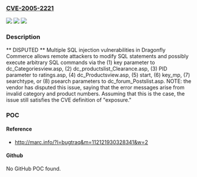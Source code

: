 ### [CVE-2005-2221](https://cve.mitre.org/cgi-bin/cvename.cgi?name=CVE-2005-2221)
![](https://img.shields.io/static/v1?label=Product&message=n%2Fa&color=blue)
![](https://img.shields.io/static/v1?label=Version&message=n%2Fa&color=blue)
![](https://img.shields.io/static/v1?label=Vulnerability&message=n%2Fa&color=brighgreen)

### Description

** DISPUTED **  Multiple SQL injection vulnerabilities in Dragonfly Commerce allows remote attackers to modify SQL statements and possibly execute arbitrary SQL commands via the (1) key parameter to dc_Categoriesview.asp, (2) dc_productslist_Clearance.asp, (3) PID parameter to ratings.asp, (4) dc_Productsview.asp, (5) start, (6) key_mp, (7) searchtype, or (8) psearch parameters to dc_forum_Postslist.asp.  NOTE: the vendor has disputed this issue, saying that the error messages arise from invalid category and product numbers.  Assuming that this is the case, the issue still satisfies the CVE definition of "exposure."

### POC

#### Reference
- http://marc.info/?l=bugtraq&m=112121930328341&w=2

#### Github
No GitHub POC found.

